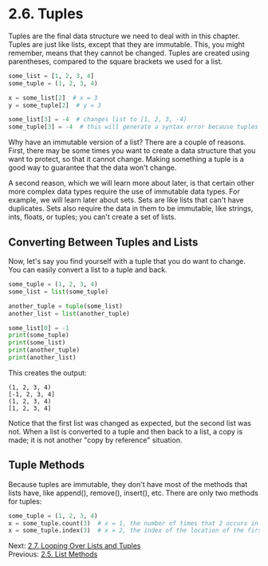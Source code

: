 # 2.6. Tuples

Tuples are the final data structure we need to deal with in this chapter. Tuples are just like lists, except that they
are immutable. This, you might remember, means that they cannot be changed. Tuples are created using parentheses, 
compared to the square brackets we used for a list.

```python
some_list = [1, 2, 3, 4]
some_tuple = (1, 2, 3, 4)

x = some_list[2]  # x = 3
y = some_tuple[2]  # y = 3

some_list[3] = -4  # changes list to [1, 2, 3, -4]
some_tuple[3] = -4  # this will generate a syntax error because tuples are immutable
```

Why have an immutable version of a list? There are a couple of reasons. First, there may be some times you want to 
create a data structure that you want to protect, so that it cannot change. Making something a tuple is a good way to
guarantee that the data won't change.

A second reason, which we will learn more about later, is that certain other more complex data types require the use
of immutable data types. For example, we will learn later about sets. Sets are like lists that can't have duplicates. 
Sets also require the data in them to be immutable, like strings, ints, floats, or tuples; you can't create a set of
lists.

## Converting Between Tuples and Lists

Now, let's say you find yourself with a tuple that you do want to change. You can easily convert a list to a tuple and 
back.
```python
some_tuple = (1, 2, 3, 4)
some_list = list(some_tuple)

another_tuple = tuple(some_list)
another_list = list(another_tuple)

some_list[0] = -1
print(some_tuple)
print(some_list)
print(another_tuple)
print(another_list)

``` 

This creates the output:
```text
(1, 2, 3, 4)
[-1, 2, 3, 4]
(1, 2, 3, 4)
[1, 2, 3, 4]
```

Notice that the first list was changed as expected, but the second list was not. When a list is converted to a tuple and
then back to a list, a copy is made; it is not another "copy by reference" situation.

## Tuple Methods

Because tuples are immutable, they don't have most of the methods that lists have, like append(), remove(), insert(), 
etc. There are only two methods for tuples:

```python
some_tuple = (1, 2, 3, 4)
x = some_tuple.count(3)  # x = 1, the number of times that 2 occurs in the tuple
x = some_tuple.index(3)  # x = 2, the index of the location of the first occurrence of 3 in the tuple
```

Next: [2.7. Looping Over Lists and Tuples](2.7.%20Looping%20Over%20Lists%20and%20Tuples.md)<br>
Previous: [2.5. List Methods](2.5.%20List%20Methods.md)